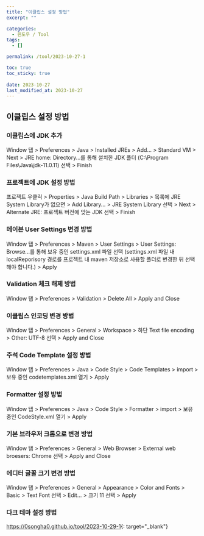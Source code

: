 ```yaml
---
title: "이클립스 설정 방법"
excerpt: ""

categories:
  - 윈도우 / Tool
tags:
  - []

permalink: /tool/2023-10-27-1

toc: true
toc_sticky: true
 
date: 2023-10-27
last_modified_at: 2023-10-27
---
```


## 이클립스 설정 방법

### 이클립스에 JDK 추가
Window 탭 > Preferences > Java > Installed JREs > Add... > Standard VM > Next > JRE home: Directory...를 통해 설치한 JDK 폴더 (C:\Program Files\Java\jdk-11.0.11) 선택 > Finish

### 프로젝트에 JDK 설정 방법
프로젝트 우클릭 > Properties > Java Build Path > Libraries > 목록에 JRE System Library가 없으면 > Add Library... > JRE System Library 선택 > Next > Alternate JRE: 프로젝트 버전에 맞는 JDK 선택 > Finish

### 메이븐 User Settings 변경 방법
Window 탭 > Preferences > Maven > User Settings > User Settings: Browse...를 통해 보유 중인 settings.xml 파일 선택 (settings.xml 파일 내 localReporisory 경로를 프로젝트 내 maven 저장소로 사용할 폴더로 변경한 뒤 선택해야 합니다.) > Apply

### Validation 체크 해제 방법
Window 탭 > Preferences > Validation > Delete All > Apply and Close

### 이클립스 인코딩 변경 방법
Window 탭 > Preferences > General > Workspace > 하단 Text file encoding > Other: UTF-8 선택 > Apply and Close

### 주석 Code Template 설정 방법
Window 탭 > Preferences > Java > Code Style > Code Templates > import > 보유 중인 codetemplates.xml 열기 > Apply

### Formatter 설정 방법
Window 탭 > Preferences > Java > Code Style > Formatter > import > 보유 중인 CodeStyle.xml 열기 > Apply

### 기본 브라우저 크롬으로 변경 방법
Window 탭 > Preferences > General > Web Browser > External web broesers: Chrome 선택 > Apply and Close

### 에디터 글꼴 크기 변경 방법
Window 탭 > Preferences > General > Appearance > Color and Fonts > Basic > Text Font 선택 > Edit... >  크기 11 선택 > Apply

### 다크 테마 설정 방법
<https://0songha0.github.io/tool/2023-10-29-1>{: target="_blank"}